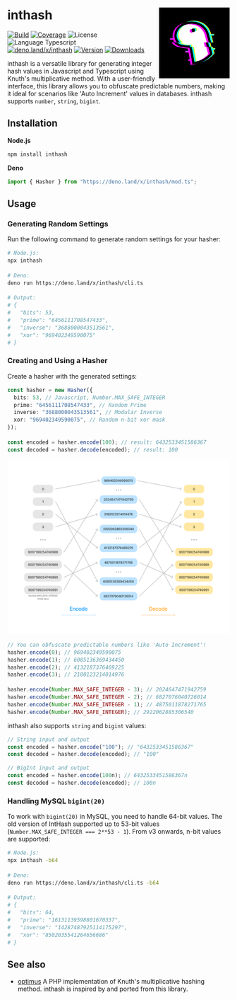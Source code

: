 # inthash <a href="https://github.com/denostack"><img src="https://raw.githubusercontent.com/denostack/images/main/logo.svg" width="160" align="right" /></a>

<p>
  <a href="https://github.com/denostack/inthash/actions"><img alt="Build" src="https://img.shields.io/github/actions/workflow/status/denostack/inthash/ci.yml?branch=main&logo=github&style=flat-square" /></a>
  <a href="https://codecov.io/gh/denostack/inthash"><img alt="Coverage" src="https://img.shields.io/codecov/c/gh/denostack/inthash?style=flat-square" /></a>
  <img alt="License" src="https://img.shields.io/npm/l/inthash.svg?style=flat-square" />
  <img alt="Language Typescript" src="https://img.shields.io/badge/language-Typescript-007acc.svg?style=flat-square" />
  <br />
  <a href="https://deno.land/x/inthash"><img alt="deno.land/x/inthash" src="https://img.shields.io/badge/dynamic/json?url=https://api.github.com/repos/denostack/inthash/tags&query=$[0].name&display_name=tag&label=deno.land/x/inthash@&style=flat-square&logo=deno&labelColor=000&color=777" /></a>
  <a href="https://www.npmjs.com/package/inthash"><img alt="Version" src="https://img.shields.io/npm/v/inthash.svg?style=flat-square&logo=npm" /></a>
  <a href="https://npmcharts.com/compare/inthash?minimal=true"><img alt="Downloads" src="https://img.shields.io/npm/dt/inthash.svg?style=flat-square" /></a>
</p>

inthash is a versatile library for generating integer hash values in Javascript
and Typescript using Knuth's multiplicative method. With a user-friendly
interface, this library allows you to obfuscate predictable numbers, making it
ideal for scenarios like 'Auto Increment' values in databases. inthash supports
`number`, `string`, `bigint`.

## Installation

**Node.js**

```bash
npm install inthash
```

**Deno**

```ts
import { Hasher } from "https://deno.land/x/inthash/mod.ts";
```

## Usage

### Generating Random Settings

Run the following command to generate random settings for your hasher:

```bash
# Node.js:
npx inthash

# Deno:
deno run https://deno.land/x/inthash/cli.ts

# Output:
# {
#   "bits": 53,
#   "prime": "6456111708547433",
#   "inverse": "3688000043513561",
#   "xor": "969402349590075"
# }
```

### Creating and Using a Hasher

Create a hasher with the generated settings:

```ts
const hasher = new Hasher({
  bits: 53, // Javascript, Number.MAX_SAFE_INTEGER
  prime: "6456111708547433", // Random Prime
  inverse: "3688000043513561", // Modular Inverse
  xor: "969402349590075", // Random n-bit xor mask
});

const encoded = hasher.encode(100); // result: 6432533451586367
const decoded = hasher.decode(encoded); // result: 100
```

![diagram](./diagram.png)

```ts
// You can obfuscate predictable numbers like 'Auto Increment'!
hasher.encode(0); // 969402349590075
hasher.encode(1); // 6085136369434450
hasher.encode(2); // 4132187376469225
hasher.encode(3); // 2180123214014976

hasher.encode(Number.MAX_SAFE_INTEGER - 3); // 2024647471942759
hasher.encode(Number.MAX_SAFE_INTEGER - 2); // 6827076040726014
hasher.encode(Number.MAX_SAFE_INTEGER - 1); // 4875011878271765
hasher.encode(Number.MAX_SAFE_INTEGER); // 2922062885306540
```

inthash also supports `string` and `bigint` values:

```ts
// String input and output
const encoded = hasher.encode("100"); // "6432533451586367"
const decoded = hasher.decode(encoded); // "100"
```

```ts
// BigInt input and output
const encoded = hasher.encode(100n); // 6432533451586367n
const decoded = hasher.decode(encoded); // 100n
```

### Handling MySQL `bigint(20)`

To work with `bigint(20)` in MySQL, you need to handle 64-bit values. The old
version of IntHash supported up to 53-bit values
(`Number.MAX_SAFE_INTEGER === 2**53 - 1`). From v3 onwards, n-bit values are
supported:

```bash
# Node.js:
npx inthash -b64

# Deno:
deno run https://deno.land/x/inthash/cli.ts -b64

# Output:
# {
#   "bits": 64,
#   "prime": "16131139598801670337",
#   "inverse": "14287487925114175297",
#   "xor": "8502035541264656686"
# }
```

## See also

- [optimus](https://github.com/jenssegers/optimus) A PHP implementation of
  Knuth's multiplicative hashing method. inthash is inspired by and ported from
  this library.
